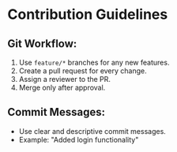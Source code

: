 # Contribution Guidelines

## Git Workflow:
1) Use `feature/*` branches for any new features.
2) Create a pull request for every change.
3) Assign a reviewer to the PR.
4) Merge only after approval.

## Commit Messages:
- Use clear and descriptive commit messages.
- Example: "Added login functionality"